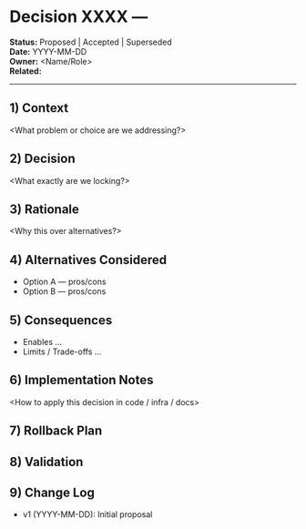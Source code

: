 # Decision XXXX — <Short Title>

**Status:** Proposed | Accepted | Superseded  
**Date:** YYYY-MM-DD  
**Owner:** <Name/Role>  
**Related:** <files or PRs>

---

## 1) Context

<What problem or choice are we addressing?>

## 2) Decision

<What exactly are we locking?>

## 3) Rationale

<Why this over alternatives?>

## 4) Alternatives Considered

- Option A — pros/cons
- Option B — pros/cons

## 5) Consequences

- Enables …
- Limits / Trade-offs …

## 6) Implementation Notes

<How to apply this decision in code / infra / docs>

## 7) Rollback Plan

<What we do if this goes wrong>

## 8) Validation

<Clear DoD or checks that confirm this sticks>

## 9) Change Log

- v1 (YYYY-MM-DD): Initial proposal

